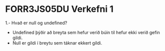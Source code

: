 # FORR3JS05DU Verkefni 1

1.- Hvað er null og undefined?
  - Undefined þýðir að breyta sem hefur verið búin til hefur ekki verið gefin gildi.
  - Null er gildi í breytu sem táknar ekkert gildi.
